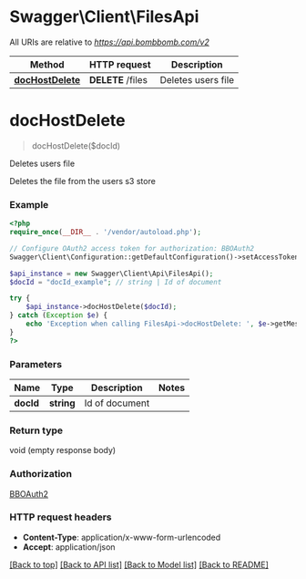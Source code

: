 # Swagger\Client\FilesApi

All URIs are relative to *https://api.bombbomb.com/v2*

Method | HTTP request | Description
------------- | ------------- | -------------
[**docHostDelete**](FilesApi.md#docHostDelete) | **DELETE** /files | Deletes users file


# **docHostDelete**
> docHostDelete($docId)

Deletes users file

Deletes the file from the users s3 store

### Example
```php
<?php
require_once(__DIR__ . '/vendor/autoload.php');

// Configure OAuth2 access token for authorization: BBOAuth2
Swagger\Client\Configuration::getDefaultConfiguration()->setAccessToken('YOUR_ACCESS_TOKEN');

$api_instance = new Swagger\Client\Api\FilesApi();
$docId = "docId_example"; // string | Id of document

try {
    $api_instance->docHostDelete($docId);
} catch (Exception $e) {
    echo 'Exception when calling FilesApi->docHostDelete: ', $e->getMessage(), PHP_EOL;
}
?>
```

### Parameters

Name | Type | Description  | Notes
------------- | ------------- | ------------- | -------------
 **docId** | **string**| Id of document |

### Return type

void (empty response body)

### Authorization

[BBOAuth2](../../README.md#BBOAuth2)

### HTTP request headers

 - **Content-Type**: application/x-www-form-urlencoded
 - **Accept**: application/json

[[Back to top]](#) [[Back to API list]](../../README.md#documentation-for-api-endpoints) [[Back to Model list]](../../README.md#documentation-for-models) [[Back to README]](../../README.md)

